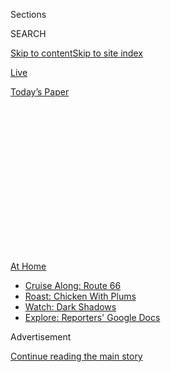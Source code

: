 <div id="app">

<div>

<div>

<div>

<div class="NYTAppHideMasthead css-1q2w90k e1suatyy0">

<div class="section css-ui9rw0 e1suatyy2">

<div class="css-eph4ug er09x8g0">

<div class="css-6n7j50">

</div>

<span class="css-1dv1kvn">Sections</span>

<div class="css-10488qs">

<span class="css-1dv1kvn">SEARCH</span>

</div>

[Skip to content](#site-content)[Skip to site
index](#site-index)

</div>

<div id="masthead-section-label" class="css-1wr3we4 eaxe0e00">

[Live](https://www.nytimes3xbfgragh.onion/section/well/live)

</div>

<div class="css-10698na e1huz5gh0">

</div>

</div>

<div id="masthead-bar-one" class="section hasLinks css-15hmgas e1csuq9d3">

<div class="css-uqyvli e1csuq9d0">

</div>

<div class="css-1uqjmks e1csuq9d1">

</div>

<div class="css-9e9ivx">

[](https://myaccount.nytimes3xbfgragh.onion/auth/login?response_type=cookie&client_id=vi)

</div>

<div class="css-1bvtpon e1csuq9d2">

[Today’s
Paper](https://www.nytimes3xbfgragh.onion/section/todayspaper)

</div>

</div>

</div>

</div>

<div data-aria-hidden="false">

<div id="site-content" data-role="main">

<div>

<div class="css-1aor85t" style="opacity:0.000000001;z-index:-1;visibility:hidden">

<div class="css-1hqnpie">

<div class="css-epjblv">

<span class="css-17xtcya">[Live](/section/well/live)</span><span class="css-x15j1o">|</span><span class="css-fwqvlz">The
Risks of the Prescribing
Cascade</span>

</div>

<div class="css-k008qs">

<div class="css-1iwv8en">

<span class="css-18z7m18"></span>

<div>

</div>

</div>

<span class="css-1n6z4y">https://nyti.ms/3lYmy3q</span>

<div class="css-1705lsu">

<div class="css-4xjgmj">

<div class="css-4skfbu" data-role="toolbar" data-aria-label="Social Media Share buttons, Save button, and Comments Panel with current comment count" data-testid="share-tools">

  - 
  - 
  - 
  - 
    
    <div class="css-6n7j50">
    
    </div>

  - 
  - 

</div>

</div>

</div>

</div>

</div>

</div>

<div class="css-13pd83m">

<div id="NYT_TOP_BANNER_REGION">

<div>

<div id="maps-athome-menu" class="section css-l08pwh interactive-content interactive-size-medium">

<div class="css-17ih8de interactive-body">

<div class="at-home-nav__innerContainer">

<div class="at-home-nav__title">

[At
Home](https://www.nytimes3xbfgragh.onion/spotlight/at-home?action=click&pgtype=Article&state=default&region=TOP_BANNER&context=at_home_menu)

</div>

  - [Cruise Along:
    Route 66](https://www.nytimes3xbfgragh.onion/2020/09/07/travel/route-66.html?action=click&pgtype=Article&state=default&region=TOP_BANNER&context=at_home_menu)
  - [Roast: Chicken With
    Plums](https://www.nytimes3xbfgragh.onion/2020/09/04/dining/sheet-pan-chicken.html?action=click&pgtype=Article&state=default&region=TOP_BANNER&context=at_home_menu)
  - [Watch: Dark
    Shadows](https://www.nytimes3xbfgragh.onion/2020/09/04/arts/television/dark-shadows-stream.html?action=click&pgtype=Article&state=default&region=TOP_BANNER&context=at_home_menu)
  - [Explore: Reporters' Google
    Docs](https://www.nytimes3xbfgragh.onion/interactive/2020/at-home/even-more-reporters-editors-diaries-lists-recommendations.html?action=click&pgtype=Article&state=default&region=TOP_BANNER&context=at_home_menu)

</div>

</div>

</div>

</div>

</div>

</div>

<div id="top-wrapper" class="css-1sy8kpn">

<div id="top-slug" class="css-l9onyx">

Advertisement

</div>

[Continue reading the main
story](#after-top)

<div class="ad top-wrapper" style="text-align:center;height:100%;display:block;min-height:250px">

<div id="top" class="place-ad" data-position="top" data-size-key="top">

</div>

</div>

<div id="after-top">

</div>

</div>

<div>

<div id="sponsor-wrapper" class="css-1hyfx7x">

<div id="sponsor-slug" class="css-19vbshk">

Supported by

</div>

[Continue reading the main
story](#after-sponsor)

<div id="sponsor" class="ad sponsor-wrapper" style="text-align:center;height:100%;display:block">

</div>

<div id="after-sponsor">

</div>

</div>

<div class="css-186x18t">

Personal Health

</div>

<div class="css-1vkm6nb ehdk2mb0">

# The Risks of the Prescribing Cascade

</div>

The problem occurs when drug-induced side effects are viewed as a new
ailment and treated with yet another drug that can cause still other
side
effects.

<div class="css-79elbk" data-testid="photoviewer-wrapper">

<div class="css-z3e15g" data-testid="photoviewer-wrapper-hidden">

</div>

<div class="css-1a48zt4 ehw59r15" data-testid="photoviewer-children">

![<span class="css-cnj6d5 e1z0qqy90" itemprop="copyrightHolder"><span class="css-1ly73wi e1tej78p0">Credit...</span><span><span>Gracia
Lam</span></span></span>](https://static01.graylady3jvrrxbe.onion/images/2020/09/08/science/08BRODY-PRESCRIBINGCASCADE/08BRODY-PRESCRIBINGCASCADE-articleLarge.jpg?quality=75&auto=webp&disable=upscale)

</div>

</div>

<div class="css-18e8msd">

<div class="css-vp77d3 epjyd6m0">

<div class="css-hus3qt ey68jwv0" data-aria-hidden="true">

[![Jane E.
Brody](https://static01.graylady3jvrrxbe.onion/images/2018/06/12/multimedia/jane-e-brody/jane-e-brody-thumbLarge.png
"Jane E. Brody")](https://www.nytimes3xbfgragh.onion/by/jane-e-brody)

</div>

<div class="css-1baulvz">

By [<span class="css-1baulvz last-byline" itemprop="name">Jane E.
Brody</span>](https://www.nytimes3xbfgragh.onion/by/jane-e-brody)

</div>

</div>

  - 
    
    <div class="css-ld3wwf e16638kd2">
    
    Published Sept. 7, 2020Updated Sept. 10,
    2020
    
    </div>

  - 
    
    <div class="css-4xjgmj">
    
    <div class="css-pvvomx" data-role="toolbar" data-aria-label="Social Media Share buttons, Save button, and Comments Panel with current comment count" data-testid="share-tools">
    
      - 
      - 
      - 
      - 
        
        <div class="css-6n7j50">
        
        </div>
    
      - 
      - 
    
    </div>
    
    </div>

</div>

</div>

<div class="section meteredContent css-1r7ky0e" name="articleBody" itemprop="articleBody">

<div class="css-1fanzo5 StoryBodyCompanionColumn">

<div class="css-53u6y8">

The medical mistakes that befell the 87-year-old mother of a North
Carolina pharmacist should not happen to anyone, and my hope is that
this column will keep you and your loved ones from experiencing similar,
all-too-common mishaps.

As the pharmacist, Kim H. DeRhodes of Charlotte, N.C., recalled, it all
began when her mother went to the emergency room two weeks after a fall
because she had lingering pain in her back and buttocks. Told she had
sciatica, the elderly woman was prescribed prednisone and a muscle
relaxant. Three days later, she became delirious, returned to the E.R.,
was admitted to the hospital, and was discharged two days later when her
drug-induced delirium resolved.

A few weeks later, stomach pain prompted a third trip to the E.R. and a
prescription for an antibiotic and proton-pump inhibitor. Within a
month, she developed severe diarrhea lasting several days. Back to the
E.R., and this time she was given a prescription for dicyclomine to
relieve intestinal spasms, which triggered another bout of delirium and
three more days in the hospital. She was discharged after lab tests and
imaging studies revealed nothing abnormal.

“Review of my mother’s case highlights separate but associated problems:
likely misdiagnosis and inappropriate prescribing of medications,” [Ms.
DeRhodes wrote in JAMA Internal
Medicine](https://jamanetwork.com/journals/jamainternalmedicine/article-abstract/2732693).
“Diagnostic errors led to the use of prescription drugs that were not
indicated and caused my mother further harm. The muscle relaxer and
prednisone led to her first incidence of delirium. Prednisone likely led
to the gastrointestinal issues, and the antibiotic likely led to the
diarrhea, which led to the prescribing of dicyclomine, which led to the
second incidence of delirium.”

</div>

</div>

<div class="css-1fanzo5 StoryBodyCompanionColumn">

<div class="css-53u6y8">

The doctors who wrote the woman’s prescriptions apparently never
consulted [the Beers
Criteria](https://www.aafp.org/afp/2020/0101/p56.html), a list created
by the American Geriatrics Society of drugs often unsafe for the
elderly.

In short, Ms. DeRhodes’s mother was a victim of two medical problems
that are too often overlooked by examining doctors and unrecognized by
families. The first is giving an 87-year-old medications known to be
unsafe for the elderly; the second is a costly and often frightening
medically induced condition called “a prescribing cascade” that starts
with drug-induced side effects which are then viewed as a new ailment
and treated with yet another drug or drugs that can cause still other
side effects.

I’d like to think that none of this would have happened if instead of
going to the E.R. the older woman had seen her primary care doctor. But
experts told me that no matter where patients are treated, they are not
immune to getting caught in a prescribing cascade. The problem also can
happen to people who self-treat with over-the-counter or herbal
remedies. Nor is it limited to the elderly; young people can also become
victims of a prescribing cascade, Ms. DeRhodes said.

“Doctors are often taught to think of everything as a new problem,” Dr.
Timothy Anderson, internist at Beth Israel Deaconess Medical Center in
Boston, said. “They have to start thinking about whether the patient is
on medication and whether the medication is the problem.”

“Doctors are very good at prescribing but not so good at deprescribing,”
Ms. DeRhodes said. “And a lot of times patients are given a prescription
without first trying something else.”

</div>

</div>

<div class="css-1fanzo5 StoryBodyCompanionColumn">

<div class="css-53u6y8">

A popular treatment for high blood pressure, which afflicts a huge
proportion of older people, is a [common precipitant of the prescribing
cascade](https://jamanetwork.com/journals/jamainternalmedicine/article-abstract/2761267),
Dr. Anderson said.

<div id="NYT_MAIN_CONTENT_2_REGION" class="css-9tf9ac">

<div>

</div>

</div>

He cited a [Canadian study of 41,000 older adults with
hypertension](https://jamanetwork.com/journals/jamainternalmedicine/article-abstract/2761272)who
were prescribed drugs called calcium channel blockers. Within a year
after treatment began, nearly one person in 10 was given a diuretic to
treat leg swelling caused by the first drug. Many were inappropriately
prescribed a so-called loop diuretic that Dr. Anderson said can result
in dehydration, kidney problems, lightheadedness and falls.

Type 2 diabetes is another common condition in which medications are
often improperly prescribed to treat drug-induced side effects, said
Lisa M. McCarthy, doctor of pharmacy at the University of Toronto who
directed the Canadian study. Recognizing a side effect for what it is
can be hampered when the effect doesn’t happen for weeks or even months
after a drug is started. While patients taking opioids for pain may
readily recognize constipation as a consequence, Dr. McCarthy said that
over time, patients taking metformin for diabetes can develop diarrhea
and may self-treat with loperamide, which in turn can cause dizziness
and confusion.

Dr. Paula Rochon, geriatrician at Women’s College Hospital in Ontario,
said patients taking a drug called a cholinesterase inhibitor to treat
early dementia can develop urinary incontinence, which is then treated
with another drug that can worsen the patient’s confusion.

Complicating matters is the large number of drugs some people take.
“Older adults frequently take many medications, with two-fifths taking
five or more,” Dr. Anderson [wrote in JAMA Internal
Medicine](https://jamanetwork.com/journals/jamainternalmedicine/article-abstract/2761267).
In cases of polypharmacy, as this is called, it can be hard to determine
which, if any, of the drugs a person is taking is the cause of the
current symptom.

Dr. Rochon emphasized that a prescribing cascade can happen to anybody.
She said, “Everyone needs to consider the possibility every time a drug
is prescribed.”

Before accepting a prescription, she recommended that patients or their
caregivers should ask the doctor a series of questions, starting with
“Am I experiencing a symptom that could be a side effect of a drug I’m
taking?” Follow-up questions should include:

Is this new drug being used to treat a side effect?

Is there a safer drug available than the one I’m taking?

</div>

</div>

<div class="css-1fanzo5 StoryBodyCompanionColumn">

<div class="css-53u6y8">

Could I take a lower dose of the prescribed drug?

Most important, Dr. Rochon said, patients should ask “Do I need to take
this drug at all?”

Patients and doctors alike often overlook or resist alternatives to
medication that may be more challenging to adopt than swallowing a pill.
For example, among well-established nondrug remedies for hypertension
are weight loss, increasing physical activity, consuming less salt and
other sources of sodium, and eating more potassium-rich foods like
bananas and cantaloupe.

For some patients, frequent use of a nonsteroidal anti-inflammatory drug
sold over-the-counter, like ibuprofen or naproxen, is [responsible for
their elevated blood
pressure](https://www.thelancet.com/journals/lancet/article/PIIS0140-6736\(17\)31188-1/fulltext).

The risk of getting caught in a prescribing cascade is increased when
patients are prescribed medications by more than one provider. It’s up
to patients to be sure every doctor they consult is given an up-to-date
list of every drug they take, whether prescription or over-the-counter,
as well as nondrug remedies and dietary supplements. Dr. Rochon
recommended that patients maintain an up-to-date list of when and why
they started every new drug, along with its dose and frequency, and show
that list to the doctor as well.

</div>

</div>

</div>

<div>

</div>

<div>

</div>

<div>

</div>

<div>

<div id="bottom-wrapper" class="css-1ede5it">

<div id="bottom-slug" class="css-l9onyx">

Advertisement

</div>

[Continue reading the main
story](#after-bottom)

<div id="bottom" class="ad bottom-wrapper" style="text-align:center;height:100%;display:block;min-height:90px">

</div>

<div id="after-bottom">

</div>

</div>

</div>

</div>

</div>

## Site Index

<div>

</div>

## Site Information Navigation

  - [© <span>2020</span> <span>The New York Times
    Company</span>](https://help.nytimes3xbfgragh.onion/hc/en-us/articles/115014792127-Copyright-notice)

<!-- end list -->

  - [NYTCo](https://www.nytco.com/)
  - [Contact
    Us](https://help.nytimes3xbfgragh.onion/hc/en-us/articles/115015385887-Contact-Us)
  - [Work with us](https://www.nytco.com/careers/)
  - [Advertise](https://nytmediakit.com/)
  - [T Brand Studio](http://www.tbrandstudio.com/)
  - [Your Ad
    Choices](https://www.nytimes3xbfgragh.onion/privacy/cookie-policy#how-do-i-manage-trackers)
  - [Privacy](https://www.nytimes3xbfgragh.onion/privacy)
  - [Terms of
    Service](https://help.nytimes3xbfgragh.onion/hc/en-us/articles/115014893428-Terms-of-service)
  - [Terms of
    Sale](https://help.nytimes3xbfgragh.onion/hc/en-us/articles/115014893968-Terms-of-sale)
  - [Site
    Map](https://spiderbites.nytimes3xbfgragh.onion)
  - [Help](https://help.nytimes3xbfgragh.onion/hc/en-us)
  - [Subscriptions](https://www.nytimes3xbfgragh.onion/subscription?campaignId=37WXW)

</div>

</div>

</div>

</div>
